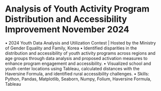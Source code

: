 # Analysis of Youth Activity Program Distribution and Accessibility Improvement	November 2024
• 2024 Youth Data Analysis and Utilization Contest | Hosted by the Ministry of Gender Equality and Family, Korea
•	Identified disparities in the distribution and accessibility of youth activity programs across regions and age groups through data analysis and proposed activation measures to enhance program engagement and accessibility.
•	Visualized school and youth center locations using Tableau, calculated distances with the Haversine Formula, and identified rural accessibility challenges.
•	Skills: Python, Pandas, Matplotlib, Seaborn, Numpy, Folium, Haversine Formula, Tableau

